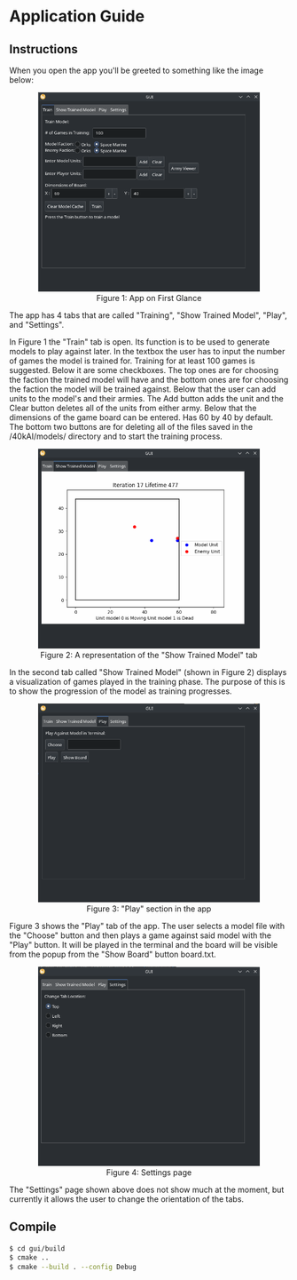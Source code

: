# Application Guide

## Instructions

When you open the app you'll be greeted to something like the image below:
<p align="center">
  <img src="../assets/home_app.png" width=400/>
  <br>Figure 1: App on First Glance
</p>
The app has 4 tabs that are called "Training", "Show Trained Model", "Play", and "Settings".

In Figure 1 the "Train" tab is open. Its function is to be used to generate models to play against later. In the textbox the user has to input the number of games the model is trained for. Training for at least 100 games is suggested. Below it are some checkboxes. The top ones are for choosing the faction the trained model will have and the bottom ones are for choosing the faction the model will be trained against. Below that the user can add units to the model's and their armies. The Add button adds the unit and the Clear button deletes all of the units from either army. Below that the dimensions of the game board can be entered. Has 60 by 40 by default. The bottom two buttons are for deleting all of the files saved in the /40kAI/models/ directory and to start the training process. 

<p align="center">
    <img src="../assets/show_trained_model.png" width=400>
    <br>Figure 2: A representation of the "Show Trained Model" tab
</p>

In the second tab called "Show Trained Model" (shown in Figure 2) displays a visualization of games played in the training phase. The purpose of this is to show the progression of the model as training progresses. 

<p align="center">
    <img src="../assets/play.png" width=400>
    <br>Figure 3: "Play" section in the app
</p>

Figure 3 shows the "Play" tab of the app. The user selects a model file with the "Choose" button and then plays a game against said model with the "Play" button. It will be played in the terminal and the board will be visible from the popup from the "Show Board" button board.txt.

<p align="center">
    <img src="../assets/Settings.png" width=400>
    <br>Figure 4: Settings page
</p>

The "Settings" page shown above does not show much at the moment, but currently it allows the user to change the orientation of the tabs. 

## Compile

```bash
$ cd gui/build
$ cmake ..
$ cmake --build . --config Debug
```